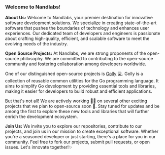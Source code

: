 ### Welcome to Nandlabs!

**About Us:**
Welcome to Nandlabs, your premier destination for innovative software development solutions. We specialize in creating state-of-the-art software that pushes the boundaries of technology and enhances user experiences. Our dedicated team of developers and engineers is passionate about crafting high-quality, efficient, and scalable software to meet the evolving needs of the industry.

**Open Source Projects:**
At Nandlabs, we are strong proponents of the open-source philosophy. We are committed to contributing to the open-source community and fostering collaboration among developers worldwide.

One of our distinguished open-source projects is [Golly](https://github.com/nandlabs/golly) 💻. Golly is a collection of reusable common utilities for the Go programming language. It aims to simplify Go development by providing essential tools and libraries, making it easier for developers to build robust and efficient applications.

But that's not all! We are actively working 👨‍💻 on several other exciting projects that we plan to open-source soon 🚀. Stay tuned for updates and be among the first to explore these new tools and libraries that will further enrich the development ecosystem.

**Join Us:**
We invite you to explore our repositories, contribute to our projects, and join us in our mission to create exceptional software. Whether you're a seasoned developer or just starting, there's a place for you in our community. Feel free to fork our projects, submit pull requests, or open issues. Let's innovate together!✨
